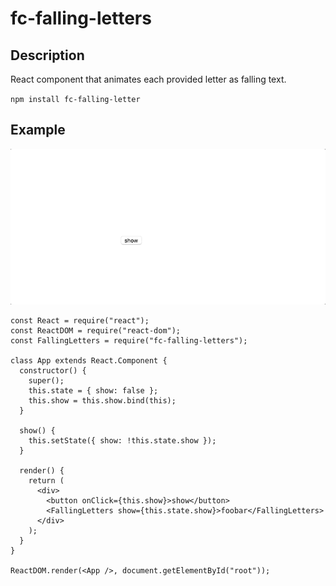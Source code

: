 # fc-falling-letters

## Description

React component that animates each provided letter as falling text.

`npm install fc-falling-letter`

## Example

![example gif](example.gif)

```
const React = require("react");
const ReactDOM = require("react-dom");
const FallingLetters = require("fc-falling-letters");

class App extends React.Component {
  constructor() {
    super();
    this.state = { show: false };
    this.show = this.show.bind(this);
  }

  show() {
    this.setState({ show: !this.state.show });
  }

  render() {
    return (
      <div>
        <button onClick={this.show}>show</button>
        <FallingLetters show={this.state.show}>foobar</FallingLetters>
      </div>
    );
  }
}

ReactDOM.render(<App />, document.getElementById("root"));
```